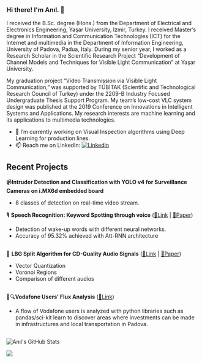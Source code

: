### Hi there! I'm Anıl. 👋

<!--
**aniladar/aniladar** is a ✨ _special_ ✨ repository because its `README.md` (this file) appears on your GitHub profile.

Here are some ideas to get you started:

- 🔭 I’m currently working on ...
- 🌱 I’m currently learning ...
- 👯 I’m looking to collaborate on ...
- 🤔 I’m looking for help with ...
- 💬 Ask me about ...
- 📫 How to reach me: ...
- 😄 Pronouns: ...
- ⚡ Fun fact: ...
-->

I received the B.Sc. degree (Hons.) from the Department of Electrical and Electronics Engineering, Yaşar University, Izmir, Turkey. I received Master’s degree in Information and Communication Technologies (ICT) for the Internet and multimedia in the Department of Information Engineering, University of Padova, Padua, Italy. During my senior year, I worked as a Research Scholar in the Scientific Research Project “Development of Channel Models and Techniques for Visible Light Communication” at Yaşar University.

My graduation project “Video Transmission via Visible Light Communication,” was supported by TÜBİTAK (Scientific and Technological Research Council of Turkey) under the 2209-B Industry Focused Undergraduate Thesis Support Program. My team’s low-cost VLC system design was published at the 2019 Conference on Innovations in Intelligent Systems and Applications. My research interests are machine learning and its applications to multimedia technologies.

- 🔭 I’m currently working on Visual Inspection algorithms using Deep Learning for production lines. 
-  📫 Reach me on LinkedIn:  [![Linkedin](https://img.shields.io/badge/-LinkedIn-blue?style=flat&logo=Linkedin&logoColor=white)](https://www.linkedin.com/in/aniladar/)

## Recent Projects
📹**Intruder Detection and Classification with YOLO v4 for Surveillance Cameras on i.MX6d embedded board**
* 8 classes of detection on real-time video stream.

🎙 **Speech Recognition: Keyword Spotting through voice** ([🔗Link](https://github.com/aniladar/KeywordSpotting) | [📄Paper](https://github.com/aniladar/KeywordSpotting/blob/main/Paper.pdf))
* Detection of wake-up words with different neural networks.
* Accuracy of 95.32% achieved with Att-RNN architecture
##
🎵 **LBG Split Algorithm for CD-Quality Audio Signals** ([🔗Link](https://github.com/aniladar/LBG-split) | [📄Paper](https://github.com/aniladar/LBG-split/blob/main/adar_an%C4%B1l_mc_paper_final.pdf))
* Vector Quantization
* Voronoi Regions
* Comparison of different audios
##
📱🔍**Vodafone Users' Flux Analysis** ([🔗Link](https://github.com/aniladar/Vodafone_User_Flux_Analysis))
* A flow of Vodafone users is analyzed with python libraries such as pandas/sci-kit learn to discover areas where investments can be made in infrastructures and local transportation in Padova.

## 
![Anıl's GitHub Stats](https://github-readme-stats.vercel.app/api?username=aniladar&show_icons=true]&hide=[%22contribs%22,%22prs%22])

![](https://komarev.com/ghpvc/?username=aniladar)
